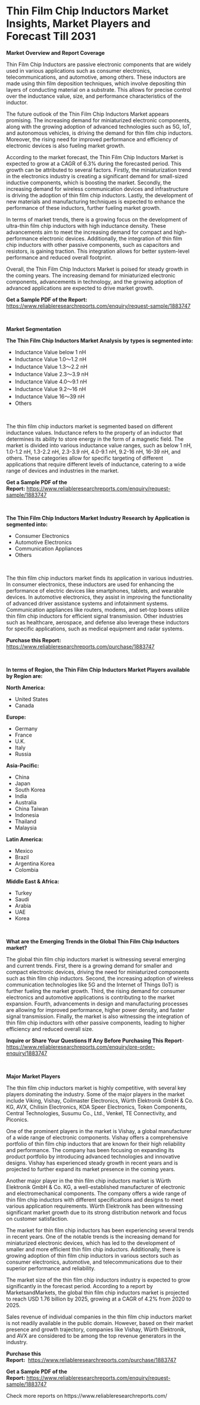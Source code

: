 <p><h1>Thin Film Chip Inductors Market Insights, Market Players and Forecast Till 2031</h1></p><p><strong>Market Overview and Report Coverage</strong></p>
<p><p>Thin Film Chip Inductors are passive electronic components that are widely used in various applications such as consumer electronics, telecommunications, and automotive, among others. These inductors are made using thin film deposition techniques, which involve depositing thin layers of conducting material on a substrate. This allows for precise control over the inductance value, size, and performance characteristics of the inductor.</p><p>The future outlook of the Thin Film Chip Inductors Market appears promising. The increasing demand for miniaturized electronic components, along with the growing adoption of advanced technologies such as 5G, IoT, and autonomous vehicles, is driving the demand for thin film chip inductors. Moreover, the rising need for improved performance and efficiency of electronic devices is also fueling market growth.</p><p>According to the market forecast, the Thin Film Chip Inductors Market is expected to grow at a CAGR of 6.3% during the forecasted period. This growth can be attributed to several factors. Firstly, the miniaturization trend in the electronics industry is creating a significant demand for small-sized inductive components, which is boosting the market. Secondly, the increasing demand for wireless communication devices and infrastructure is driving the adoption of thin film chip inductors. Lastly, the development of new materials and manufacturing techniques is expected to enhance the performance of these inductors, further fueling market growth.</p><p>In terms of market trends, there is a growing focus on the development of ultra-thin film chip inductors with high inductance density. These advancements aim to meet the increasing demand for compact and high-performance electronic devices. Additionally, the integration of thin film chip inductors with other passive components, such as capacitors and resistors, is gaining traction. This integration allows for better system-level performance and reduced overall footprint.</p><p>Overall, the Thin Film Chip Inductors Market is poised for steady growth in the coming years. The increasing demand for miniaturized electronic components, advancements in technology, and the growing adoption of advanced applications are expected to drive market growth.</p></p>
<p><strong>Get a Sample PDF of the Report:</strong> <a href="https://www.reliableresearchreports.com/enquiry/request-sample/1883747">https://www.reliableresearchreports.com/enquiry/request-sample/1883747</a></p>
<p>&nbsp;</p>
<p><strong>Market Segmentation</strong></p>
<p><strong>The Thin Film Chip Inductors Market Analysis by types is segmented into:</strong></p>
<p><ul><li>Inductance Value below 1 nH</li><li>Inductance Value 1.0～1.2 nH</li><li>Inductance Value 1.3～2.2 nH</li><li>Inductance Value 2.3～3.9 nH</li><li>Inductance Value 4.0～9.1 nH</li><li>Inductance Value 9.2～16 nH</li><li>Inductance Value 16～39 nH</li><li>Others</li></ul></p>
<p>&nbsp;</p>
<p><p>The thin film chip inductors market is segmented based on different inductance values. Inductance refers to the property of an inductor that determines its ability to store energy in the form of a magnetic field. The market is divided into various inductance value ranges, such as below 1 nH, 1.0-1.2 nH, 1.3-2.2 nH, 2.3-3.9 nH, 4.0-9.1 nH, 9.2-16 nH, 16-39 nH, and others. These categories allow for specific targeting of different applications that require different levels of inductance, catering to a wide range of devices and industries in the market.</p></p>
<p><strong>Get a Sample PDF of the Report:</strong>&nbsp;<a href="https://www.reliableresearchreports.com/enquiry/request-sample/1883747">https://www.reliableresearchreports.com/enquiry/request-sample/1883747</a></p>
<p>&nbsp;</p>
<p><strong>The Thin Film Chip Inductors Market Industry Research by Application is segmented into:</strong></p>
<p><ul><li>Consumer Electronics</li><li>Automotive Electronics</li><li>Communication Appliances</li><li>Others</li></ul></p>
<p>&nbsp;</p>
<p><p>The thin film chip inductors market finds its application in various industries. In consumer electronics, these inductors are used for enhancing the performance of electric devices like smartphones, tablets, and wearable devices. In automotive electronics, they assist in improving the functionality of advanced driver assistance systems and infotainment systems. Communication appliances like routers, modems, and set-top boxes utilize thin film chip inductors for efficient signal transmission. Other industries such as healthcare, aerospace, and defense also leverage these inductors for specific applications, such as medical equipment and radar systems.</p></p>
<p><strong>Purchase this Report:</strong>&nbsp; <a href="https://www.reliableresearchreports.com/purchase/1883747">https://www.reliableresearchreports.com/purchase/1883747</a></p>
<p>&nbsp;</p>
<p><strong>In terms of Region, the Thin Film Chip Inductors Market Players available by Region are:</strong></p>
<p>
    <p> <strong> North America: </strong>
        <ul>
            <li>United States</li>
            <li>Canada</li>
        </ul>
        </p> 
    <p> <strong> Europe: </strong>
        <ul>
            <li>Germany</li>
            <li>France</li>
            <li>U.K.</li>
            <li>Italy</li>
            <li>Russia</li>
        </ul>
        </p> 
    <p> <strong> Asia-Pacific: </strong>
        <ul>
            <li>China</li>
            <li>Japan</li>
            <li>South Korea</li>
            <li>India</li>
            <li>Australia</li>
            <li>China Taiwan</li>
            <li>Indonesia</li>
            <li>Thailand</li>
            <li>Malaysia</li>
        </ul>
        </p> 
    <p> <strong> Latin America: </strong>
        <ul>
            <li>Mexico</li>
            <li>Brazil</li>
            <li>Argentina Korea</li>
            <li>Colombia</li>
        </ul>
        </p> 
    <p> <strong> Middle East & Africa: </strong>
        <ul>
            <li>Turkey</li>
            <li>Saudi</li>
            <li>Arabia</li>
            <li>UAE</li>
            <li>Korea</li>
        </ul>
    </p>
    </p>
<p>&nbsp;</p>
<p><strong>What are the Emerging Trends in the Global Thin Film Chip Inductors market?</strong></p>
<p><p>The global thin film chip inductors market is witnessing several emerging and current trends. First, there is a growing demand for smaller and compact electronic devices, driving the need for miniaturized components such as thin film chip inductors. Second, the increasing adoption of wireless communication technologies like 5G and the Internet of Things (IoT) is further fueling the market growth. Third, the rising demand for consumer electronics and automotive applications is contributing to the market expansion. Fourth, advancements in design and manufacturing processes are allowing for improved performance, higher power density, and faster signal transmission. Finally, the market is also witnessing the integration of thin film chip inductors with other passive components, leading to higher efficiency and reduced overall size.</p></p>
<p><strong>Inquire or Share Your Questions If Any Before Purchasing This Report</strong>- <a href="https://www.reliableresearchreports.com/enquiry/pre-order-enquiry/1883747">https://www.reliableresearchreports.com/enquiry/pre-order-enquiry/1883747</a></p>
<p>&nbsp;</p>
<p><strong>Major Market Players</strong></p>
<p><p>The thin film chip inductors market is highly competitive, with several key players dominating the industry. Some of the major players in the market include Viking, Vishay, Coilmaster Electronics, Würth Elektronik GmbH & Co. KG, AVX, Chilisin Electronics, KOA Speer Electronics, Token Components, Central Technologies, Susumu Co., Ltd., Venkel, TE Connectivity, and Piconics.</p><p>One of the prominent players in the market is Vishay, a global manufacturer of a wide range of electronic components. Vishay offers a comprehensive portfolio of thin film chip inductors that are known for their high reliability and performance. The company has been focusing on expanding its product portfolio by introducing advanced technologies and innovative designs. Vishay has experienced steady growth in recent years and is projected to further expand its market presence in the coming years.</p><p>Another major player in the thin film chip inductors market is Würth Elektronik GmbH & Co. KG, a well-established manufacturer of electronic and electromechanical components. The company offers a wide range of thin film chip inductors with different specifications and designs to meet various application requirements. Würth Elektronik has been witnessing significant market growth due to its strong distribution network and focus on customer satisfaction.</p><p>The market for thin film chip inductors has been experiencing several trends in recent years. One of the notable trends is the increasing demand for miniaturized electronic devices, which has led to the development of smaller and more efficient thin film chip inductors. Additionally, there is growing adoption of thin film chip inductors in various sectors such as consumer electronics, automotive, and telecommunications due to their superior performance and reliability.</p><p>The market size of the thin film chip inductors industry is expected to grow significantly in the forecast period. According to a report by MarketsandMarkets, the global thin film chip inductors market is projected to reach USD 1.76 billion by 2025, growing at a CAGR of 4.2% from 2020 to 2025.</p><p>Sales revenue of individual companies in the thin film chip inductors market is not readily available in the public domain. However, based on their market presence and growth trajectory, companies like Vishay, Würth Elektronik, and AVX are considered to be among the top revenue generators in the industry.</p></p>
<p><strong>Purchase this Report:</strong>&nbsp;&nbsp;<a href="https://www.reliableresearchreports.com/purchase/1883747">https://www.reliableresearchreports.com/purchase/1883747</a></p>
<p></p>
<p><strong>Get a Sample PDF of the Report:</strong>&nbsp;<a href="https://www.reliableresearchreports.com/enquiry/request-sample/1883747">https://www.reliableresearchreports.com/enquiry/request-sample/1883747</a></p>
<p>Check more reports on https://www.reliableresearchreports.com/</p>